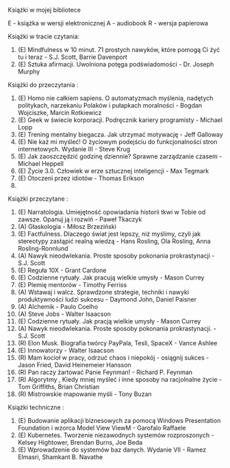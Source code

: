 Książki w mojej bibliotece

E - książka w wersji elektronicznej
A - audiobook
R - wersja papierowa

Książki w tracie czytania:
1. (E) Mindfulness w 10 minut. 71 prostych nawyków, które pomogą Ci żyć tu i teraz - S.J. Scott, Barrie Davenport
2. (E) Sztuka afirmacji. Uwolniona potęga podświadomości - Dr. Joseph Murphy

Książki do przeczytania :
1. (E) Homo nie całkiem sapiens. O automatyzmach myślenia, nadętych politykach, narzekaniu Polaków i pułapkach moralności - Bogdan Wojciszke, Marcin Rotkiewicz
2. (E) Geek w świecie korporacji. Podręcznik kariery programisty - Michael Lopp
3. (E) Trening mentalny biegacza. Jak utrzymać motywację    - Jeff Galloway
4. (E) Nie każ mi myśleć! O życiowym podejściu do funkcjonalności stron internetowych. Wydanie III - Steve Krug
5. (E) Jak zaoszczędzić godzinę dziennie? Sprawne zarządzanie czasem - Michael Heppell
6. (E) Życie 3.0. Człowiek w erze sztucznej inteligencji - Max Tegmark
7. (E) Otoczeni przez idiotów - Thomas Erikson
8. 

Książki przeczytane :
1. (E) Narratologia. Umiejętność opowiadania historii tkwi w Tobie od zawsze. Opanuj ją i rozwiń - Paweł Tkaczyk
2. (A) Głaskologia - Miłosz Brzeziński
3. (E) Factfulness. Dlaczego świat jest lepszy, niż myślimy, czyli jak stereotypy zastąpić realną wiedzą - Hans Rosling, Ola Rosling, Anna Rosling-Ronnlund
4. (A) Nawyk nieodwlekania. Proste sposoby pokonania prokrastynacji - S.J. Scott
5. (E) Reguła 10X - Grant Cardone
6. (E) Codzienne rytuały. Jak pracują wielkie umysły -  Mason Currey
7. (E) Plemię mentorów - Timothy Ferriss
8. (A) Wstawaj i walcz. Sprawdzone strategie, techniki i nawyki produktywności ludzi sukcesu - Daymond John, Daniel Paisner
9. (A) Alchemik - Paulo Coelho
10. (A) Steve Jobs  - Walter Isaacson
11. (E) Codzienne rytuały. Jak pracją wielkie umysły - Mason Currey
12. (A) Nawyk nieodwlekania. Proste sposoby pokonania prokrastynacji. - S.J. Scott
13. (R) Elon Musk. Biografia twórcy PayPala, Tesli, SpaceX - Vance Ashlee 
14. (E) Innowatorzy - Walter Isaacson 
15. (R) Mam kocioł w pracy, odrzuć chaos i niepokój - osiągnij sukces - Jason Fried, David Heinemeier Hansson
16. (R) Pan raczy żartować Panie Feynman! - Richard P. Feynman
17. (R) Algorytmy , Kiedy mniej myśleć i inne sposoby na racjolnalne życie - Tom Griffiths, Brian Christian
18. (R) Mistrowskie mapowanie myśli - Tony Buzan

Książki techniczne :
1. (E) Budowanie aplikacji biznesowych za pomocą Windows Presentation Foundation i wzorca Model View ViewM - Garofalo Raffaele
2. (E) Kubernetes. Tworzenie niezawodnych systemów rozproszonych - Kelsey Hightower, Brendan Burns, Joe Beda
3. (E) Wprowadzenie do systemów baz danych. Wydanie VII - Ramez Elmasri, Shamkant B. Navathe